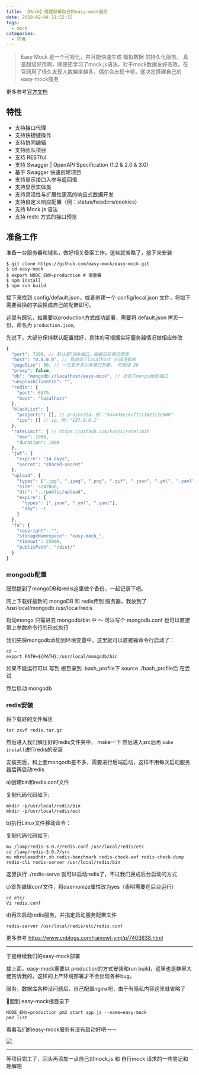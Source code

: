 ```yaml
---
title: 【Mock】搭建部署自己的easy-mock服务
date: 2018-02-04 21:52:15
tags:
  - mock
categories:
  - 环境
---
```


> Easy Mock 是一个可视化，并且能快速生成 模拟数据 的持久化服务。 真是超级好用啊，顺便还学习了mock.js语法，对于mock数据友好高效，在官网用了很久发现人数越来越多，偶尔会出现卡顿，遂决定搭建自己的easy-mock服务

更多参考[官方文档](https://www.easy-mock.com/)

<!-- more -->

## 特性

* 支持接口代理
* 支持快捷键操作
* 支持协同编辑
* 支持团队项目
* 支持 RESTful
* 支持 Swagger | OpenAPI Specification (1.2 & 2.0 & 3.0)
* 基于 Swagger 快速创建项目
* 支持显示接口入参与返回值
* 支持显示实体类
* 支持灵活性与扩展性更高的响应式数据开发
* 支持自定义响应配置（例：status/headers/cookies）
* 支持 Mock.js 语法
* 支持 restc 方式的接口预览

## 准备工作

准备一台服务器和域名，做好相关备案工作。这些就省略了，接下来安装

    $ git clone https://github.com/easy-mock/easy-mock.git
    $ cd easy-mock
    $ export NODE_ENV=production # 很重要
    $ npm install
    $ npm run build


接下来找到 config/default.json，或者创建一个 config/local.json 文件，将如下需要替换的字段换成自己的配置即可。

这里有踩坑，如果要以production方式成功部署，需要将 default.json 拷贝一份，命名为 `production.json`,

先说下，大部分保持默认配置就好，具体的可根据实际服务器情况做相应修改

```js
{
  "port": 7300, // 默认是7300端口，根据实际情况修改
  "host": "0.0.0.0", // 我改成了localhost 应该没影响
  "pageSize": 30, // 一页显示多少条接口列表， 可改成 20
  "proxy": false,
  "db": "mongodb://localhost/easy-mock", // 添加下mongodb的端口
  "unsplashClientId": "",
  "redis": {
    "port": 6379,
    "host": "localhost"
  },
  "blackList": {
    "projects": [], // projectId，例："5a4495e16ef711102113e500"
    "ips": [] // ip，例："127.0.0.1"
  },
  "rateLimit": { // https://github.com/koajs/ratelimit
    "max": 1000,
    "duration": 1000
  },
  "jwt": {
    "expire": "14 days",
    "secret": "shared-secret"
  },
  "upload": {
    "types": [".jpg", ".jpeg", ".png", ".gif", ".json", ".yml", ".yaml"],
    "size": 5242880,
    "dir": "../public/upload",
    "expire": {
      "types": [".json", ".yml", ".yaml"],
      "day": -1
    }
  },
  "fe": {
    "copyright": "",
    "storageNamespace": "easy-mock_",
    "timeout": 25000,
    "publicPath": "/dist/"
  }
}
```

### mongodb配置

既然提到了mongoDB和redis这里做个备份，一起记录下吧。

网上下载好最新的 mongoDB 和 redis传到 服务器，我放到了 /usr/local/mongodb  /usr/local/redis

启动mongo 只需进去 mongodb/bin 中 ～ 可以写个 mongodb.conf 也可以直接带上参数命令行的形式执行

我们先将mongodb添加到环境变量中，这里就可以直接输命令行启动了：

    cd ~
    export PATH=${PATH}:/usr/local/mongodb/bin

如果不能运行可以 写到 根目录到 .bash_profile下 source ./bash_profile后 在尝试

然后启动 mongodb

### redis安装

将下载好的文件解压

    tar zxvf redis.tar.gz

然后进入我们解压好的redis文件夹中， make一下 然后进入src后再 `make install`进行redis的安装

安装完后，和上面mongodb差不多，需要进行后端启动，这样不用每次启动服务器后再启动redis

a)创建bin和redis.conf文件

复制代码代码如下:

    mkdir -p/usr/local/redis/bin
    mkdir -p/usr/local/redis/ect

b)执行Linux文件移动命令：

复制代码代码如下:

    mv /lamp/redis-3.0.7/redis.conf /usr/local/redis/etc
    cd /lamp/redis-3.0.7/src
    mv mkreleasdhdr.sh redis-benchmark redis-check-aof redis-check-dump redis-cli redis-server /usr/local/redis/bin

这里执行 ./redis-serve 就可以启动redis了，不过我们换成后台启动的方式

c)首先编辑conf文件，将daemonize属性改为yes（表明需要在后台运行）

    cd etc/
    Vi redis.conf

d)再次启动redis服务，并指定启动服务配置文件

    redis-server /usr/local/redis/etc/redis.conf

更多参考 https://www.cnblogs.com/rainowl-ymj/p/7403638.html

---

于是继续我们的easy-mock部署

接上面，easy-mock需要以 production的方式安装和run build，这里也是群里大佬告诉我的，这样的上产环境部署才不会出现各种bug。

服务，数据库各种没问题后，自己配置nginx吧，由于有隐私内容这里就省略了

回到 easy-mock根目录下

    NODE_ENV=production pm2 start app.js --name=easy-mock
    pm2 list

看看我们的easy-mock服务有没有启动好吧～～

![](http://blog.fueson.top/article/img/easy.jpg)

---

等项目完工了，回头再添加一点自己对mock.js 和 自行mock 请求的一些笔记和理解吧
